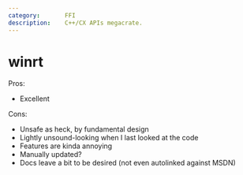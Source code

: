 ```yaml
---
category:       FFI
description:    C++/CX APIs megacrate.
---
```


# winrt

Pros:
* Excellent

Cons:
* Unsafe as heck, by fundamental design
* Lightly unsound-looking when I last looked at the code
* Features are kinda annoying
* Manually updated?
* Docs leave a bit to be desired (not even autolinked against MSDN)
